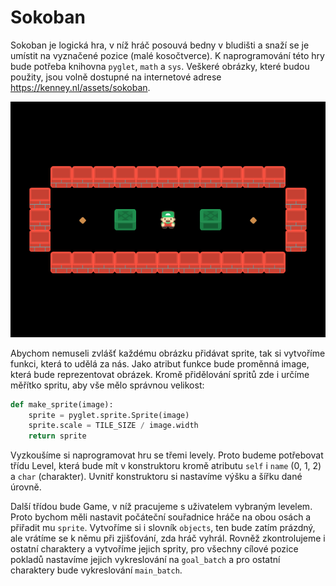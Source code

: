 ﻿# Sokoban

Sokoban je logická hra, v níž hráč posouvá bedny v bludišti a snaží se je umístit na vyznačené pozice (malé kosočtverce).
K naprogramování této hry bude potřeba knihovna `pyglet`, `math` a `sys`.
Veškeré obrázky, které budou použity, jsou volně dostupné na internetové adrese https://kenney.nl/assets/sokoban.

![Obrázek hry](screenshot.png)

Abychom nemuseli zvlášť každému obrázku přidávat sprite, tak si vytvoříme funkci, která to udělá za nás.
Jako atribut funkce bude proměnná image, která bude reprezentovat obrázek.
Kromě přidělování spritů zde i určíme měřítko spritu, aby vše mělo správnou velikost:

```python
def make_sprite(image):
    sprite = pyglet.sprite.Sprite(image)
    sprite.scale = TILE_SIZE / image.width
    return sprite
```

Vyzkoušíme si naprogramovat hru se třemi levely. Proto budeme potřebovat třídu Level, která bude mít v konstruktoru kromě atributu `self` i `name` (0, 1, 2) a `char` (charakter).
Uvnitř konstruktoru si nastavíme výšku a šířku dané úrovně.

Další třídou bude Game, v níž pracujeme s uživatelem vybraným levelem. Proto bychom měli nastavit počáteční souřadnice hráče na obou osách a přiřadit mu `sprite`.
Vytvoříme si i slovník `objects`, ten bude zatím prázdný, ale vrátíme se k němu při zjišťování, zda hráč vyhrál.
Rovněž zkontrolujeme i ostatní charaktery a vytvoříme jejich sprity, pro všechny cílové pozice pokladů nastavíme jejich vykreslování na `goal_batch` a pro ostatní charaktery
bude vykreslování `main_batch`.

